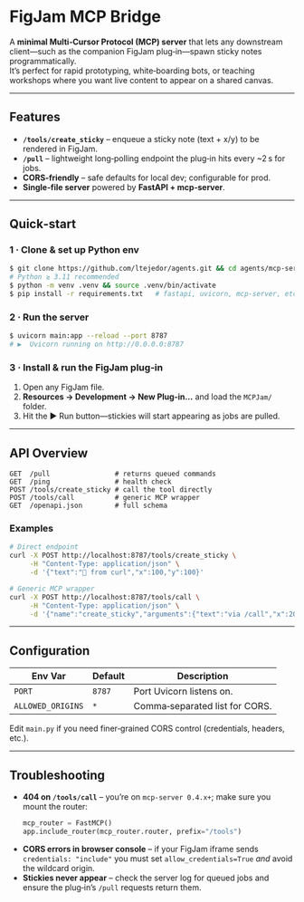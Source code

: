 # FigJam MCP Bridge

A **minimal Multi‑Cursor Protocol (MCP) server** that lets any downstream client—such as the companion FigJam plug‑in—spawn sticky notes programmatically.  
It’s perfect for rapid prototyping, white‑boarding bots, or teaching workshops where you want live content to appear on a shared canvas.

---

## Features

* **`/tools/create_sticky`** – enqueue a sticky note (text + x/y) to be rendered in FigJam.
* **`/pull`** – lightweight long‑polling endpoint the plug‑in hits every ~2 s for jobs.
* **CORS‑friendly** – safe defaults for local dev; configurable for prod.
* **Single‑file server** powered by **FastAPI + mcp‑server**.

---

## Quick‑start

### 1 · Clone & set up Python env
```bash
$ git clone https://github.com/ltejedor/agents.git && cd agents/mcp-servers/mcp_server
# Python ≥ 3.11 recommended
$ python -m venv .venv && source .venv/bin/activate
$ pip install -r requirements.txt   # fastapi, uvicorn, mcp‑server, etc.
```

### 2 · Run the server
```bash
$ uvicorn main:app --reload --port 8787
# ▶  Uvicorn running on http://0.0.0.0:8787
```

### 3 · Install & run the FigJam plug‑in
1. Open any FigJam file.
2. **Resources → Development → New Plug‑in…** and load the `MCPJam/` folder.
3. Hit the ▶ Run button—stickies will start appearing as jobs are pulled.

---

## API Overview

```text
GET  /pull                # returns queued commands
GET  /ping                # health check
POST /tools/create_sticky # call the tool directly
POST /tools/call          # generic MCP wrapper
GET  /openapi.json        # full schema
```

### Examples

```bash
# Direct endpoint
curl -X POST http://localhost:8787/tools/create_sticky \
     -H "Content-Type: application/json" \
     -d '{"text":"👋 from curl","x":100,"y":100}'

# Generic MCP wrapper
curl -X POST http://localhost:8787/tools/call \
     -H "Content-Type: application/json" \
     -d '{"name":"create_sticky","arguments":{"text":"via /call","x":200,"y":200}}'
```

---

## Configuration

| Env Var | Default | Description |
|---------|---------|-------------|
| `PORT`  | `8787`  | Port Uvicorn listens on. |
| `ALLOWED_ORIGINS` | `*` | Comma‑separated list for CORS. |

Edit `main.py` if you need finer‑grained CORS control (credentials, headers, etc.).

---

## Troubleshooting

* **404 on `/tools/call`** – you’re on `mcp‑server 0.4.x+`; make sure you mount the router:
  ```python
  mcp_router = FastMCP()
  app.include_router(mcp_router.router, prefix="/tools")
  ```
* **CORS errors in browser console** – if your FigJam iframe sends `credentials: "include"` you must set `allow_credentials=True` *and* avoid the wildcard origin.
* **Stickies never appear** – check the server log for queued jobs and ensure the plug‑in’s `/pull` requests return them.

